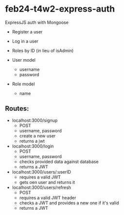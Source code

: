 # feb24-t4w2-express-auth

ExpressJS auth with Mongoose

- Register a user
- Log in a user
- Roles by ID (in lieu of isAdmin)
  
- User model
  - username
  - password
- Role model
  - name


## Routes:

- localhost:3000/signup
  - POST
  - username, password
  - create a new user
  - returns a jwt
- localhost:3000/login
  - POST
  - username, password
  - checks provided data against database
  - returns a JWT
- localhost:3000/users/:userID
  - requires a valid JWT
  - gets oen user and returns it
- localhost:3000/users/refresh
  - POST
  - requires a valid JWT header
  - checks a JWT and provides a new one if it's valid
  - returns a JWT